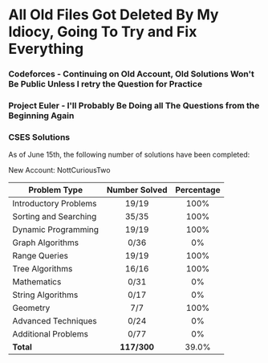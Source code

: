 # All Old Files Got Deleted By My Idiocy, Going To Try and Fix Everything

### Codeforces - Continuing on Old Account, Old Solutions Won't Be Public Unless I retry the Question for Practice

### Project Euler - I'll Probably Be Doing all The Questions from the Beginning Again

### CSES Solutions

As of June 15th, the following number of solutions have been completed:

New Account: NottCuriousTwo

| Problem Type          | Number Solved |  Percentage |
|-----------------------|:-------------:|:-----------:|
| Introductory Problems |     19/19     |    100%     |
| Sorting and Searching |     35/35     |    100%     |
| Dynamic Programming   |     19/19     |    100%     |
| Graph Algorithms      |     0/36      |     0%      |
| Range Queries         |     19/19     |    100%     |
| Tree Algorithms       |     16/16     |    100%     |
| Mathematics           |     0/31      |     0%      |
| String Algorithms     |     0/17      |     0%      |
| Geometry              |     7/7       |    100%     |
| Advanced Techniques   |     0/24      |     0%      |
| Additional Problems   |     0/77      |     0%      |
| **Total**             |  **117/300**  |    39.0%    |

